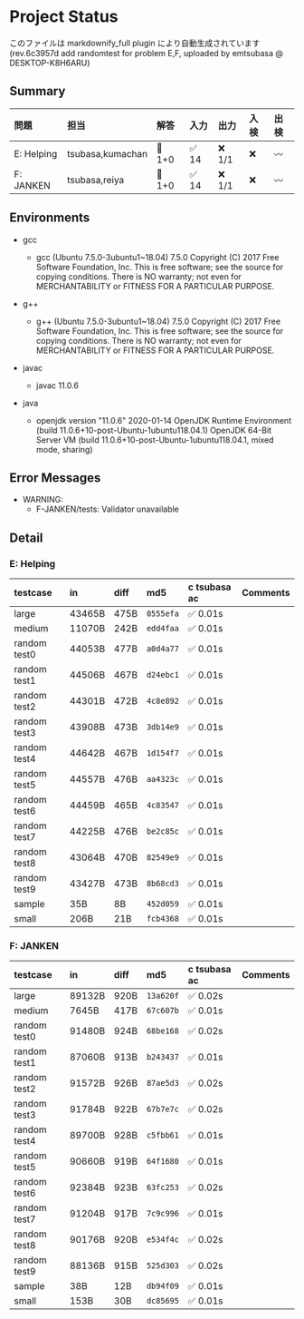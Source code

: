 # Project Status

このファイルは markdownify_full plugin により自動生成されています (rev.6c3957d add randomtest for problem E,F, uploaded by emtsubasa @ DESKTOP-K8H6ARU)

## Summary

問題|担当|解答|入力|出力|入検|出検
:---|:---|:---|:---|:---|:---|:---
E: Helping|tsubasa,kumachan| :large_blue_diamond: 1+0| :white_check_mark: 14| :x: 1/1| :x: | :wavy_dash: 
F: JANKEN|tsubasa,reiya| :large_blue_diamond: 1+0| :white_check_mark: 14| :x: 1/1| :x: | :wavy_dash: 

## Environments

- gcc
	- gcc (Ubuntu 7.5.0-3ubuntu1~18.04) 7.5.0
Copyright (C) 2017 Free Software Foundation, Inc.
This is free software; see the source for copying conditions.  There is NO
warranty; not even for MERCHANTABILITY or FITNESS FOR A PARTICULAR PURPOSE.

- g++
	- g++ (Ubuntu 7.5.0-3ubuntu1~18.04) 7.5.0
Copyright (C) 2017 Free Software Foundation, Inc.
This is free software; see the source for copying conditions.  There is NO
warranty; not even for MERCHANTABILITY or FITNESS FOR A PARTICULAR PURPOSE.

- javac
	- javac 11.0.6
- java
	- openjdk version "11.0.6" 2020-01-14
OpenJDK Runtime Environment (build 11.0.6+10-post-Ubuntu-1ubuntu118.04.1)
OpenJDK 64-Bit Server VM (build 11.0.6+10-post-Ubuntu-1ubuntu118.04.1, mixed mode, sharing)

## Error Messages

- WARNING:
	- F-JANKEN/tests: Validator unavailable

## Detail

### E: Helping

testcase|in|diff|md5|c tsubasa ac|Comments
|:---|:---|:---|:---|:---|:---
large|43465B|475B|`0555efa`| :white_check_mark: 0.01s|
medium|11070B|242B|`edd4faa`| :white_check_mark: 0.01s|
random test0|44053B|477B|`a0d4a77`| :white_check_mark: 0.01s|
random test1|44506B|467B|`d24ebc1`| :white_check_mark: 0.01s|
random test2|44301B|472B|`4c8e892`| :white_check_mark: 0.01s|
random test3|43908B|473B|`3db14e9`| :white_check_mark: 0.01s|
random test4|44642B|467B|`1d154f7`| :white_check_mark: 0.01s|
random test5|44557B|476B|`aa4323c`| :white_check_mark: 0.01s|
random test6|44459B|465B|`4c83547`| :white_check_mark: 0.01s|
random test7|44225B|476B|`be2c85c`| :white_check_mark: 0.01s|
random test8|43064B|470B|`82549e9`| :white_check_mark: 0.01s|
random test9|43427B|473B|`8b68cd3`| :white_check_mark: 0.01s|
sample|35B|8B|`452d059`| :white_check_mark: 0.01s|
small|206B|21B|`fcb4368`| :white_check_mark: 0.01s|

### F: JANKEN

testcase|in|diff|md5|c tsubasa ac|Comments
|:---|:---|:---|:---|:---|:---
large|89132B|920B|`13a620f`| :white_check_mark: 0.02s|
medium|7645B|417B|`67c607b`| :white_check_mark: 0.01s|
random test0|91480B|924B|`68be168`| :white_check_mark: 0.02s|
random test1|87060B|913B|`b243437`| :white_check_mark: 0.01s|
random test2|91572B|926B|`87ae5d3`| :white_check_mark: 0.02s|
random test3|91784B|922B|`67b7e7c`| :white_check_mark: 0.02s|
random test4|89700B|928B|`c5fbb61`| :white_check_mark: 0.01s|
random test5|90660B|919B|`64f1680`| :white_check_mark: 0.01s|
random test6|92384B|923B|`63fc253`| :white_check_mark: 0.02s|
random test7|91204B|917B|`7c9c996`| :white_check_mark: 0.01s|
random test8|90176B|920B|`e534f4c`| :white_check_mark: 0.02s|
random test9|88136B|915B|`525d303`| :white_check_mark: 0.02s|
sample|38B|12B|`db94f09`| :white_check_mark: 0.01s|
small|153B|30B|`dc85695`| :white_check_mark: 0.01s|

